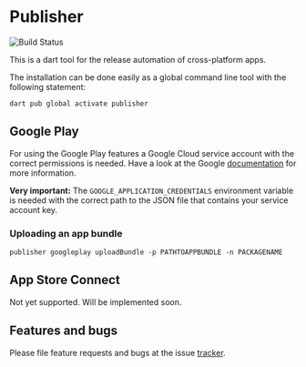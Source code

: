 # Publisher

![Build Status](https://github.com/methodpark/dart-publisher/actions/workflows/github-actions/badge.svg)

This is a dart tool for the release automation of cross-platform apps.

The installation can be done easily as a global command line tool with the following statement:

```shell
dart pub global activate publisher
```

## Google Play

For using the Google Play features a Google Cloud service account with the correct permissions is needed. Have a look at the Google [documentation](https://cloud.google.com/docs/authentication/getting-started) for more information.

**Very important:** The `GOOGLE_APPLICATION_CREDENTIALS` environment variable is needed with the correct path to the JSON file that contains your service account key.

### Uploading an app bundle

```shell
publisher googleplay uploadBundle -p PATHTOAPPBUNDLE -n PACKAGENAME
```

## App Store Connect

Not yet supported. Will be implemented soon.

## Features and bugs

Please file feature requests and bugs at the issue [tracker](https://github.com/methodpark/dart-publisher/issues).
